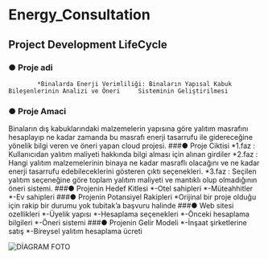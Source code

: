 ﻿# Energy_Consultation
 ## Project Development LifeCycle 

###  ●	Proje adi
            *Binalarda Enerji Verimliliği: Binaların Yapısal Kabuk Bileşenlerinin Analizi ve Öneri     Sisteminin Geliştirilmesi
###  ●	Proje Amaci
Binaların dış kabuklarındaki malzemelerin yapısına göre yalıtım masrafını hesaplayıp ne kadar zamanda bu masrafı enerji tasarrufu ile gidereceğine yönelik bilgi veren ve öneri yapan cloud projesi.
###●	Proje Ciktisi
*1.faz : Kullanıcıdan yalıtım maliyeti hakkında bilgi alması için alınan girdiler
*2.faz : Hangi yalıtım malzemelerinin binaya ne kadar masraflı olacağını ve ne kadar enerji tasarrufu edebileceklerini gösteren çıktı seçenekleri.
*3.faz : Seçilen yalıtım seçeneğine göre toplam yalıtım maliyeti ve mantıklı olup olmadığının öneri sistemi.
###●	Projenin Hedef Kitlesi
*-Otel sahipleri
*-Müteahhitler
*-Ev sahipleri
###●	Projenin Potansiyel Rakipleri
*Orijinal bir proje olduğu için rakip bir durumu yok tubitak’a başvuru halinde
###●	Web sitesi ozellikleri
*-Üyelik yapısı
*-Hesaplama seçenekleri
*-Önceki hesaplama bilgileri
*-Öneri sistemi
###●	Projenin Gelir Modeli
*-İnşaat şirketlerine satış
*-Bireysel yalıtım hesaplama ücreti

![DİAGRAM FOTO](https://github.com/ahmetakinci/Energy_Consultation/assets/114315792/5ba9f53f-971b-4fa8-af4e-27179bcc59d2)









